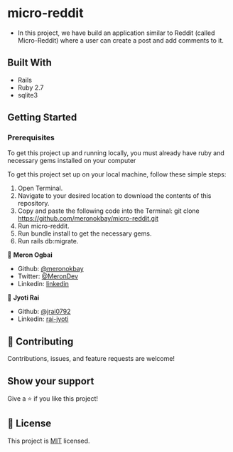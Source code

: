 # micro-reddit

- In this project, we have build an application similar to Reddit (called Micro-Reddit) where a user can create a post and add comments to it.

## Built With

- Rails
- Ruby 2.7
- sqlite3

## Getting Started

### Prerequisites

To get this project up and running locally, you must already have ruby and necessary gems installed on your computer

To get this project set up on your local machine, follow these simple steps:
1. Open Terminal.
2. Navigate to your desired location to download the contents of this repository.
3. Copy and paste the following code into the Terminal: git clone https://github.com/meronokbay/micro-reddit.git
4. Run micro-reddit.
5. Run bundle install to get the necessary gems.
6. Run rails db:migrate.


👤 **Meron Ogbai**

- Github: [@meronokbay](https://github.com/meronokbay)
- Twitter: [@MeronDev](https://twitter.com/MeronDev)
- Linkedin: [linkedin](https://linkedin.com/in/meron-ogbai-467414198/)

👤 **Jyoti Rai**

- Github: [@jrai0792](https://github.com/jrai0792)
- Linkedin: [rai-jyoti](https://linkedin.com/in/rai-jyoti/)

## 🤝 Contributing

Contributions, issues, and feature requests are welcome!

## Show your support

Give a ⭐️ if you like this project!

## 📝 License

This project is [MIT](lic.url) licensed.